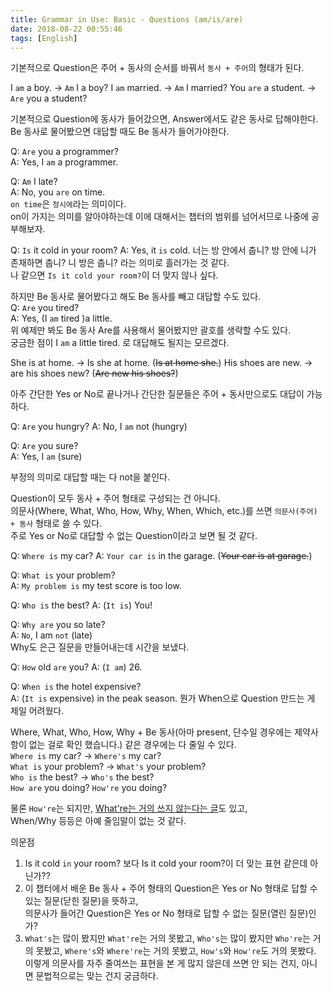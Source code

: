 ```yaml
---
title: Grammar in Use: Basic - Questions (am/is/are)
date: 2018-08-22 00:55:46
tags: [English]
---
```

기본적으로 Question은 주어 + 동사의 순서를 바꿔서 `동사 + 주어`의 형태가 된다.

I `am` a boy. -> `Am` I a boy?
I `am` married. -> `Am` I married?
You `are` a student. -> `Are` you a student?

기본적으로 Question에 동사가 들어갔으면, Answer에서도 같은 동사로 답해야한다.  
Be 동사로 물어봤으면 대답할 때도 Be 동사가 들어가야한다.

Q: `Are` you a programmer?  
A: Yes, I `am` a programmer.  

Q: `Am` I late?  
A: No, you `are` on time.  
`on time`은 `정시에`라는 의미이다.  
on이 가지는 의미를 알아야하는데 이에 대해서는 챕터의 범위를 넘어서므로 나중에 공부해보자.

Q: `Is` it cold in your room?
A: Yes, it `is` cold.
너는 방 안에서 춥니? 방 안에 니가 존재하면 춥니? 니 방은 춥니? 라는 의미로 흘러가는 것 같다.  
나 같으면 `Is it cold your room?`이 더 맞지 않나 싶다.

하지만 Be 동사로 물어봤다고 해도 Be 동사를 빼고 대답할 수도 있다.  
Q: `Are` you tired?  
A: Yes, (I `am` tired )a little.  
위 예제만 봐도 Be 동사 Are를 사용해서 물어봤지만 괄호를 생략할 수도 있다.  
궁금한 점이 I `am` a little tired. 로 대답해도 될지는 모르겠다.

She is at home. -> Is she at home. (~~Is at home she.~~)
His shoes are new. -> are his shoes new? (~~Are new his shoes?~~)

아주 간단한 Yes or No로 끝나거나 간단한 질문들은 주어 + 동사만으로도 대답이 가능하다.

Q: `Are` you hungry?
A: No, I `am` not (hungry)

Q: `Are` you sure?  
A: Yes, I `am` (sure)

부정의 의미로 대답할 때는 다 not을 붙인다.

Question이 모두 동사 + 주어 형태로 구성되는 건 아니다.  
의문사(Where, What, Who, How, Why, When, Which, etc.)를 쓰면 `의문사(주어) + 동사` 형태로 쓸 수 있다.  
주로 Yes or No로 대답할 수 없는 Question이라고 보면 될 것 같다.

Q: `Where is` my car?
A: `Your car is` in the garage. (~~Your car is at garage.~~)  

Q: `What is` your problem?  
A: `My problem is` my test score is too low. 

Q: `Who is` the best?
A: (`It is`) You!

Q: `Why are` you so late?  
A: `No`, I am `not` (late)  
Why도 은근 질문을 만들어내는데 시간을 보냈다.

Q: `How` old `are` you?
A: (`I am`) 26.

Q: `When is` the hotel expensive?  
A: (`It is` expensive) in the peak season.
뭔가 When으로 Question 만드는 게 제일 어려웠다.  

Where, What, Who, How, Why + Be 동사(아마 present, 단수일 경우에는 제약사항이 없는 걸로 확인 했습니다.) 같은 경우에는 다 줄일 수 있다.  
`Where is` my car? -> `Where's` my car?  
`What is` your problem? -> `What's` your problem?  
`Who is` the best? -> `Who's` the best?  
`How are` you doing? `How're` you doing?

물론 `How're`는 되지만, [What're는 거의 쓰지 않는다는 글](https://top.quora.com/Is-whatre-a-proper-contraction)도 있고,    
When/Why 등등은 아예 줄임말이 없는 것 같다.

의문점
1. Is it cold `in` your room? 보다 Is it cold your room?이 더 맞는 표현 같은데 아닌가??  
2. 이 챕터에서 배운 Be 동사 + 주어 형태의 Question은 Yes or No 형태로 답할 수 있는 질문(닫힌 질문)을 뜻하고,  
의문사가 들어간 Question은 Yes or No 형태로 답할 수 없는 질문(열린 질문)인가?
3. `What's`는 많이 봤지만 `What're`는 거의 못봤고,
`Who's`는 많이 봤지만 `Who're`는 거의 못봤고,
`Where's`와 `Where're`는 거의 못봤고,
`How's`와 `How're`도 거의 못봤다.  
이렇게 의문사를 자주 줄여쓰는 표현을 본 게 많지 않은데 쓰면 안 되는 건지, 아니면 문법적으로는 맞는 건지 궁금하다.